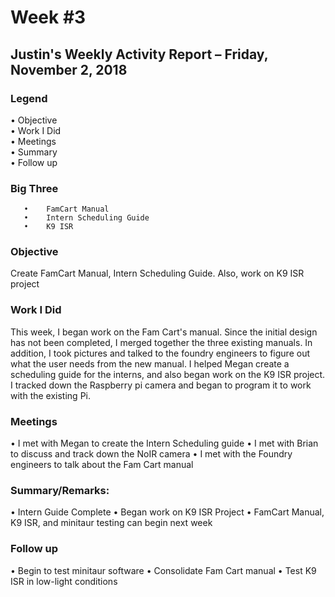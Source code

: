 # Week #3

## Justin's Weekly Activity Report – Friday, November 2, 2018

### Legend

   •	Objective  
   •	Work I Did  
   •	Meetings  
   •	Summary  
   •	Follow up  

### Big Three
```
   •	FamCart Manual
   •	Intern Scheduling Guide
   •	K9 ISR
```

### Objective
  Create FamCart Manual, Intern Scheduling Guide. Also, work on K9 ISR project

### Work I Did
   This week, I began work on the Fam Cart's manual. Since the initial design has not been completed, I merged together the three existing
   manuals. In addition, I took pictures and talked to the foundry engineers to figure out what the user needs from the new manual. I helped
   Megan create a scheduling guide for the interns, and also began work on the K9 ISR project. I tracked down the Raspberry pi camera
   and began to program it to work with the existing Pi.

### Meetings
   •	I met with Megan to create the Intern Scheduling guide
   •	I met with Brian to discuss and track down the NoIR camera
   •	I met with the Foundry engineers to talk about the Fam Cart manual

### Summary/Remarks:
   •	Intern Guide Complete
   •	Began work on K9 ISR Project
   •	FamCart Manual, K9 ISR, and minitaur testing can begin next week

### Follow up
   •	Begin to test minitaur software
   •	Consolidate Fam Cart manual
   •	Test K9 ISR in low-light conditions
